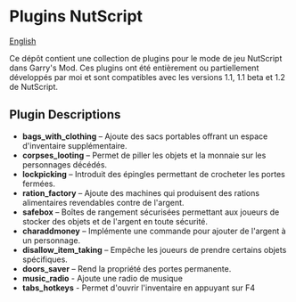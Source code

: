 # Plugins NutScript

[English](https://github.com/abel-witz/Nutscript-Plugins/blob/main/readme-en.md)

Ce dépôt contient une collection de plugins pour le mode de jeu NutScript dans Garry's Mod. Ces plugins ont été entièrement ou partiellement développés par moi et sont compatibles avec les versions 1.1, 1.1 beta et 1.2 de NutScript.

## Plugin Descriptions

- **bags_with_clothing** – Ajoute des sacs portables offrant un espace d'inventaire supplémentaire.
- **corpses_looting** – Permet de piller les objets et la monnaie sur les personnages décédés.
- **lockpicking** – Introduit des épingles permettant de crocheter les portes fermées.
- **ration_factory** – Ajoute des machines qui produisent des rations alimentaires revendables contre de l'argent.
- **safebox** – Boîtes de rangement sécurisées permettant aux joueurs de stocker des objets et de l'argent en toute sécurité.
- **charaddmoney** – Implémente une commande pour ajouter de l'argent à un personnage.
- **disallow_item_taking** – Empêche les joueurs de prendre certains objets spécifiques.
- **doors_saver** – Rend la propriété des portes permanente.
- **music_radio** - Ajoute une radio de musique
- **tabs_hotkeys** - Permet d'ouvrir l'inventaire en appuyant sur F4
